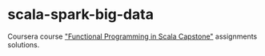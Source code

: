# scala-spark-big-data
Coursera course ["Functional Programming in Scala Capstone"](https://www.coursera.org/learn/scala-capstone) assignments solutions.
